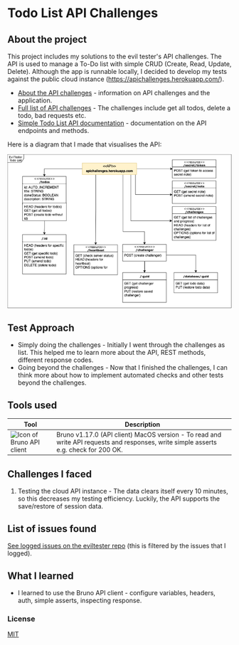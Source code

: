 # Todo List API Challenges

## About the project

This project includes my solutions to the evil tester's API challenges. The API is used to manage a To-Do list with simple CRUD (Create, Read, Update, Delete). Although the app is runnable locally, I decided to develop my tests against the public cloud instance (https://apichallenges.herokuapp.com/).

* [About the API challenges](https://apichallenges.herokuapp.com/apichallenges) - information on API challenges and the application.
* [Full list of API challenges](./ListOfChallenges.pdf) - The challenges include get all todos, delete a todo, bad requests etc. 
* [Simple Todo List API documentation](https://apichallenges.herokuapp.com/docs) - documentation on the API endpoints and methods.

Here is a diagram that I made that visualises the API:

![A UML-style diagram of the todo list API](./diagrams/api-diagram.png)

## Test Approach

* Simply doing the challenges - Initially I went through the challenges as list. This helped me to learn more about the API, REST methods, different response codes.
* Going beyond the challenges - Now that I finished the challenges, I can think more about how to implement automated checks and other tests beyond the challenges.  

## Tools used

| Tool | Description |
| ----------- | ----------- |
| <img src="https://github.com/usebruno/bruno/raw/main/assets/images/logo-transparent.png" width="120" alt="Icon of Bruno API client"/> | Bruno v1.17.0 (API client) MacOS version - To read and write API requests and responses, write simple asserts e.g. check for 200 OK. |

## Challenges I faced

1. Testing the cloud API instance - The data clears itself every 10 minutes, so this decreases my testing efficiency. Luckily, the API supports the save/restore of session data.

## List of issues found

[See logged issues on the eviltester repo](https://github.com/eviltester/thingifier/issues/created_by/p2635) (this is filtered by the issues that I logged).

## What I learned 

- I learned to use the Bruno API client - configure variables, headers, auth, simple asserts, inspecting response.

### License

[MIT](LICENSE)
